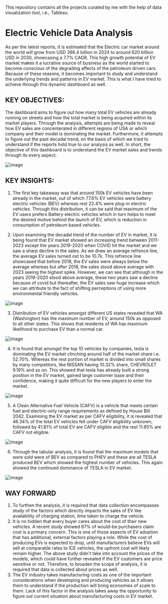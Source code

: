 This repository contains all the projects curated by me with the help of data visualization tool, i.e., Tableau.

# Electric Vehicle Data Analysis

As per the latest reports, it is estimated that the Electric car market around the world will grow from USD 396.4 billion in 2024 to around 620 billion USD in 2030, showcasing a 7.7% CAGR. This high growth potential of EV market makes it a lucrative source of business as the world started to become conscious of the degrading affects of the petroleum driven cars. Because of these reasons, it becomes important to study and understand the underlying trends and patterns in EV market. This is what I have tried to achieve through this dynamic dashboard as well. 

## KEY OBJECTIVES:
The dashboard aims to figure out how many total EV vehicles are already running on streets and how the total market is being acquired within its market players. Through the analysis, attempts are being made to reveal how EV sales are concenterated in different regions of USA or which company and their model is dominating the market. Furthermore, it attempts to figure out the past decadal trend, on the basis of which we tried to understand if the reports hold true to our analysis as well. In short, the objective of this dashboard is to understand the EV market sales and trends through its every aspect.

![image](https://github.com/user-attachments/assets/21bff875-583a-4ee4-be26-4a455d6efe9d)

## KEY INSIGHTS: 

1) The first key takeaway was that around 150k EV vehicles have been already in the market, out of which 77.6% EV vehicles were battery electric vehicles (BEV) whereas rest 22.4% were plug-in electric vehicles. Through this distribution, it can be said that maximum of the EV users prefers Battery electric vehicles which in turn helps to meet the desired motive behind the launch of EV, which is reduction in consumption of petroleum based vehicles.
   
2)  Upon examining the decadal trend of the number of EV in market, it is being found that EV market showed an increasing trend between 2011-2023 except the years 2019-2020 when COVID hit the market and we saw a sharp decline in the sales. As we draw an average refrence line, the average EV sales turned out to be 10.7k. This refrence line showcased that before 2018, the EV sales were always below the average whereas but after 2018, the sales stood above average with 2023 seeing the highest spike. However, we can see that although in the years 2019-2020 stood above average, these two years saw a decline because of covid but thereafter, the EV sales saw huge increase which we can attribute to the fact of shifting perceptions of using more environmental friendly vehicles.
   
![image](https://github.com/user-attachments/assets/32df448c-9882-441b-acf0-5af191ae5c0a)

3) Distribution of EV vehicles amongst different US states revealed that WA (Washington) has the maximum number of EV, around 150k as opposed to all other states. This shows that residents of WA has maximum likelihood to purchase EV than a normal car.

![image](https://github.com/user-attachments/assets/1cde123a-b53e-4395-b364-7a8fa13a1627)

4) It is found that amongst the top 10 vehicles by companies, tesla is dominating the EV market clinching around half of the market share i.e. 52.70%. Whereas the rest portion of market is divided into small shares by many competitors, like NISSAN having 10.32% share, CHEVROLET 9.19% and so on. This showed that tesla has already built a strong position in the EV market, gained large customer base and their confidence, making it quite difficult for the new players to enter the market.

![image](https://github.com/user-attachments/assets/3ba79b21-0c5b-439e-b2ff-1d6028d61e7f)

5) A Clean Alternative Fuel Vehicle (CAFV) is a vehicle that meets certain fuel and electric-only range requirements as defined by House Bill 2042. Examining the EV market as per CAFV eligibility, it is revealed that 46.34% of the total EV vehicles fell under CAFV eligibility unknown, followed by 41.81% of total EV are CAFV eligible and the rest 11.85% are CAFV not eligible.

![image](https://github.com/user-attachments/assets/e92a2779-a5f0-4326-a011-5c1bb62e5a58)

6) Through the tabular analysis, it is found that the maximum models that were sold were of BEV as compared to PHEV and these are all TESLA produced BEV which showed the highest number of vehicles. This again showed the continued dominance of TESLA in EV market.

![image](https://github.com/user-attachments/assets/a81a2656-1c05-4293-8370-12221a497c8b)

## WAY FORWARD

1) To furthen the analysis, it is required that data collection encompasses study of the factors which directly impacts the sales of EV like availability of charging station, time taken to charge the vehicle.
2) It is no hidden that every buyer cares about the cost of their new vehicles. A recent study showed 67% of would-be purchasers claim cost is a primary concern. This is one of those aspects of EV adoption that has additional, external factors playing a role. While the cost of producing EVs is expected to drop, until manufacturers believe EVs will sell at comparable rates to ICE vehicles, the upfront cost will likely remain higher. The above study didn't take into account the prices of the models, which could have further revealed if the EV customers are price sensitive or not. Therefore, to broaden the scope of analysis, it is required that data is collected about prices as well.
3) The EV industry takes manufacturing costs as one of the important considerations when developing and producing vehicles as it allows them to understand if the production will bring economies of scale to them. Lack of this factor in the analysis takes away the opportunity to figure out current situation about manufacturing costs in EV market.







